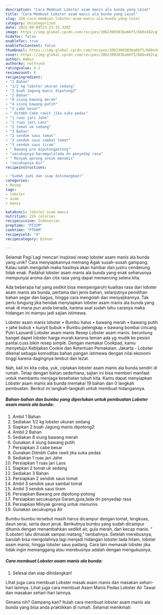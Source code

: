 ```yaml
---
description: "Cara Membuat Lobster asam manis ala bunda yang Lezat"
title: "Cara Membuat Lobster asam manis ala bunda yang Lezat"
slug: 320-cara-membuat-lobster-asam-manis-ala-bunda-yang-lezat
category: Uncategorized
date: 2022-09-09T23:25:35.320Z
image: https://img-global.cpcdn.com/recipes/30b2300383ba66f5/680x482cq70/lobster-asam-manis-ala-bunda-foto-resep-utama.jpg
hideToc: false
enableToc: true
enableTocContent: false
thumbnail: https://img-global.cpcdn.com/recipes/30b2300383ba66f5/680x482cq70/lobster-asam-manis-ala-bunda-foto-resep-utama.jpg
cover: https://img-global.cpcdn.com/recipes/30b2300383ba66f5/680x482cq70/lobster-asam-manis-ala-bunda-foto-resep-utama.jpg
author: Admin
authorAv: notfound
ratingvalue: 4.1
reviewcount: 8
recipeingredient:
- "1 Bahan"
- "1/2 kg lobster ukuran sedang"
- "2 buah Jagung manis dipotong2"
- "2 Bahan"
- "8 siung bawang merah"
- "4 siung bawang putih"
- "3 cabe besar"
- " Ditmbh Cabe rawit jika suka pedas"
- "1 ruas jari Jahe"
- "1 ruas jari Laos"
- "2 tomat uk sedang"
- "3 Bahan"
- "2 sendok saus tomat"
- "3 sendok saus sambal tomat"
- "3 sendok saus tiram"
- " Bawang pre dipotongpotong"
- "secukupnya Garamgulalada dn penyedap rasa"
- " Minyak goreng untuk menumis"
- "secukupnya Air"
recipeinstructions:

- "Sudah jadi dan siap dihidangkan!"
categories:
- Resep
tags:
- lobster
- asam
- manis

katakunci: lobster asam manis 
nutrition: 224 calories
recipecuisine: Indonesian
preptime: "PT32M"
cooktime: "PT60M"
recipeyield: "4"
recipecategory: Dinner

---
```



Selamat Pagi Lagi mencari inspirasi resep lobster asam manis ala bunda yang unik? Cara menyiapkannya memang Agak susah-susah gampang. Kalau salah mengolah maka hasilnya akan hambar dan justru cenderung tidak enak. Padahal lobster asam manis ala bunda yang enak seharusnya mempunyai aroma dan cita rasa yang dapat memancing selera kita.


Ada beberapa hal yang sedikit bisa mempengaruhi kualitas rasa dari lobster asam manis ala bunda, pertama dari jenis bahan, selanjutnya pemilihan bahan segar dan bagus, hingga cara mengolah dan menyajikannya. Tak perlu bingung jika hendak menyiapkan lobster asam manis ala bunda yang enak di mana pun anda berada, karena asal sudah tahu caranya maka hidangan ini mampu jadi sajian istimewa.

Lobster asam manis lobster • Bumbu halus • bawang merah • bawang putih • jahe bubuk • kunyit bubuk • Bumbu pelengkap • bawang bombai cincang Putri Lazuardi Lobster asam manis Resep Lobster asam manis. beruntung banget dapet lobster harga murah.karena teman ada yg mudik ke pesisir pantai.cuss bikin resep simple. Dengan memakai Cookpad, kamu menyetujui Kebijakan Cookie dan Ketentuan Pemakaian. Jakarta - Lobster dikenal sebagai komoditas bahan pangan istimewa dengan nilai ekonomi tinggi karena dagingnya lembut dan lezat.


Nah, kali ini kita coba, yuk, ciptakan lobster asam manis ala bunda sendiri di rumah. Tetap dengan bahan sederhana, sajian ini bisa memberi manfaat untuk membantu menjaga kesehatan tubuh kita. Kamu dapat menyiapkan Lobster asam manis ala bunda memakai 19 bahan dan 0 langkah pembuatan. Berikut ini langkah-langkah untuk membuat hidangannya.

<!--inarticleads1-->

##### Bahan-bahan dan bumbu yang diperlukan untuk pembuatan Lobster asam manis ala bunda:

1. Ambil 1 Bahan
1. Sediakan 1/2 kg lobster ukuran sedang
1. Siapkan 2 buah Jagung manis dipotong2
1. Ambil 2 Bahan
1. Sediakan 8 siung bawang merah
1. Gunakan 4 siung bawang putih
1. Persiapkan 3 cabe besar
1. Gunakan  Ditmbh Cabe rawit jika suka pedas
1. Sediakan 1 ruas jari Jahe
1. Persiapkan 1 ruas jari Laos
1. Siapkan 2 tomat uk sedang
1. Sediakan 3 Bahan
1. Persiapkan 2 sendok saus tomat
1. Ambil 3 sendok saus sambal tomat
1. Ambil 3 sendok saus tiram
1. Persiapkan  Bawang pre dipotong-potong
1. Persiapkan secukupnya Garam,gula,lada dn penyedap rasa
1. Persiapkan  Minyak goreng untuk menumis
1. Gunakan secukupnya Air


Bumbu-bumbu tersebut masih harus dicampur dengan tomat, lengkuas, daun serai, serta daun jeruk. Berikutnya bumbu yang sudah dicampur ditumis dengan menambahkan sedikit air, gula merah, dan kecap manis. &#34; (Lobster) lalu dimasak sampai matang,&#34; tambahnya. Setelah merebusnya, barulah bisa mengolahnya lagi menjadi hidangan lobster lada hitam, lobster asam manis, hingga lobster saus padang. Cara lain memasak lobster jika tidak ingin memanggang atau merebusnya adalah dengan mengukusnya. 

<!--inarticleads2-->

##### Cara membuat Lobster asam manis ala bunda:


1. Selesai dan siap dihidangkan!

Lihat juga cara membuat Lobster masak asam manis dan masakan sehari-hari lainnya. Lihat juga cara membuat Asam Manis Pedas Lobster Air Tawar dan masakan sehari-hari lainnya. 

Gimana nih? Gampang kan? Itulah cara membuat lobster asam manis ala bunda yang bisa anda praktikkan di rumah. Selamat menikmati
